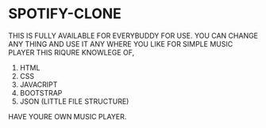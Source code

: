# SPOTIFY-CLONE
THIS IS FULLY AVAILABLE FOR EVERYBUDDY FOR USE.
YOU CAN CHANGE ANY THING AND USE IT ANY WHERE YOU LIKE FOR SIMPLE MUSIC PLAYER THIS RIQURE KNOWLEGE OF,
1. HTML
2. CSS
3. JAVACRIPT
4. BOOTSTRAP
5. JSON (LITTLE FILE STRUCTURE)

HAVE YOURE OWN MUSIC PLAYER.

